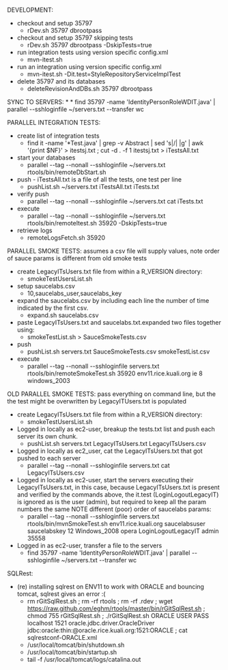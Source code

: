 DEVELOPMENT:
* checkout and setup 35797
    * rDev.sh 35797 dbrootpass
* checkout and setup 35797 skipping tests
    * rDev.sh 35797 dbrootpass -DskipTests=true
* run integration tests using version specific config.xml
    * mvn-itest.sh 
* run an integration using version specific config.xml
    * mvn-itest.sh -Dit.test=StyleRepositoryServiceImplTest
* delete 35797 and its databases
    * deleteRevisionAndDBs.sh 35797 dbrootpass


SYNC TO SERVERS:
* 
    * find 35797 -name 'IdentityPersonRoleWDIT.java' | parallel --sshloginfile ~/servers.txt --transfer wc


PARALLEL INTEGRATION TESTS:
* create list of integration tests
    * find it -name '*Test.java' | grep -v Abstract | sed 's|/| |g' | awk '{print $NF}' > itestsj.txt ; cut -d . -f 1 itestsj.txt > iTestsAll.txt
* start your databases
    * parallel --tag --nonall --sshloginfile ~/servers.txt rtools/bin/remoteDbStart.sh
* push - iTestsAll.txt is a file of all the tests, one test per line
    * pushList.sh ~/servers.txt iTestsAll.txt iTests.txt
* verify push
    * parallel --tag --nonall --sshloginfile ~/servers.txt  cat iTests.txt
* execute
    * parallel --tag --nonall --sshloginfile ~/servers.txt rtools/bin/remoteItest.sh 35920 -DskipTests=true
* retrieve logs
    * remoteLogsFetch.sh 35920


PARALLEL SMOKE TESTS: assumes a csv file will supply values, note order of sauce params is different from old smoke tests
* create LegacyITsUsers.txt file from within a R_VERSION directory:
    * smokeTestUsersList.sh
* setup saucelabs.csv
   * 10,saucelabs_user,saucelabs_key
* expand the saucelabs.csv by including each line the number of time indicated by the first csv.
   * expand.sh saucelabs.csv
* paste LegacyITsUsers.txt and saucelabs.txt.expanded two files together using:
   * smokeTestList.sh > SauceSmokeTests.csv
* push
   * pushList.sh servers.txt SauceSmokeTests.csv smokeTestList.csv
* execute
   * parallel --tag --nonall --sshloginfile servers.txt rtools/bin/remoteSmokeTest.sh 35920 env11.rice.kuali.org ie 8 windows_2003


OLD PARALLEL SMOKE TESTS: pass everything on command line, but the the test might be overwritten by LegacyITUsers.txt is populated
* create LegacyITsUsers.txt file from within a R_VERSION directory:
    * smokeTestUsersList.sh
* Logged in locally as ec2-user, breakup the tests.txt list and push each server its own chunk. 
   * pushList.sh servers.txt LegacyITsUsers.txt LegacyITsUsers.csv
* Logged in locally as ec2_user, cat the LegacyITsUsers.txt that got pushed to each server
    * parallel --tag --nonall --sshloginfile servers.txt  cat LegacyITsUsers.csv
* Logged in locally as ec2-user, start the servers executing their LegacyITsUsers.txt, in this case, because LegacyITsUsers.txt is present and verified by the commands above, the it.test (LoginLogoutLegacyIT) is ignored as is the user (admin), but required to keep all the param numbers the same NOTE different (poor) order of saucelabs params:
    * parallel --tag --nonall --sshloginfile servers.txt rtools/bin/mvnSmokeTest.sh env11.rice.kuali.org saucelabsuser saucelabskey 12 Windows_2008 opera LoginLogoutLegacyIT admin 35558
* Logged in as ec2-user, transfer a file to the servers
    * find 35797 -name 'IdentityPersonRoleWDIT.java' | parallel --sshloginfile ~/servers.txt --transfer wc


SQLRest:
* (re) installing sqlrest on ENV11 to work with ORACLE and bouncing tomcat, sqlrest gives an error :(
    * rm rGitSqlRest.sh ; rm -rf rtools ; rm -rf .rdev ; wget https://raw.github.com/eghm/rtools/master/bin/rGitSqlRest.sh ; chmod 755 rGitSqlRest.sh ; ./rGitSqlRest.sh ORACLE USER PASS localhost 1521 oracle.jdbc.driver.OracleDriver jdbc:oracle:thin:@oracle.rice.kuali.org:1521:ORACLE ; cat sqlrestconf-ORACLE.xml
    * /usr/local/tomcat/bin/shutdown.sh
    * /usr/local/tomcat/bin/startup.sh
    * tail -f /usr/local/tomcat/logs/catalina.out
